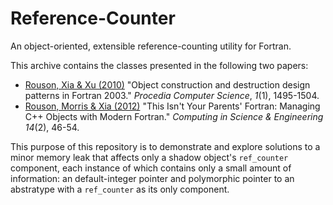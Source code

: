 # Reference-Counter
An object-oriented, extensible reference-counting utility for Fortran.

This archive contains the classes presented in the following two papers:

* [Rouson, Xia & Xu (2010)] "Object construction and destruction design
  patterns in Fortran 2003." _Procedia Computer Science_, *1*(1), 1495-1504.
* [Rouson, Morris & Xia (2012)] "This Isn't Your Parents' Fortran: Managing
  C++ Objects with Modern Fortran." _Computing in Science & Engineering_
  *14*(2), 46-54.

This purpose of this repository is to demonstrate and explore solutions to
a minor memory leak that affects only a shadow object's `ref_counter` component,
each instance of which contains only a small amount of information: an
default-integer pointer and polymorphic pointer to an abstratype with a
`ref_counter` as its only component.

[Rouson, Xia & Xu (2010)]: https://doi.org/10.1016/j.procs.2010.04.166
[Rouson, Morris & Xia (2012)]: https://doi.org/10.1109/MCSE.2012.33
